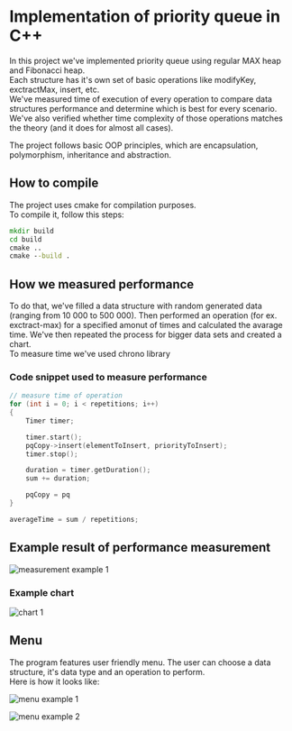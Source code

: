 # Implementation of priority queue in C++
In this project we've implemented priority queue using regular MAX heap and Fibonacci heap.  
Each structure has it's own set of basic operations like modifyKey, exctractMax, insert, etc.  
We've measured time of execution of every operation to compare data structures performance and determine which is best for every scenario. We've also verified whether time complexity of those operations matches the theory (and it does for almost all cases).  
  
The project follows basic OOP principles, which are encapsulation, polymorphism, inheritance and abstraction.  
  
## How to compile
The project uses cmake for compilation purposes.  
To compile it, follow this steps:

```cmd
mkdir build
cd build
cmake ..
cmake --build .
```

## How we measured performance  
To do that, we've filled a data structure with random generated data (ranging from 10 000 to 500 000). Then performed an operation (for ex. exctract-max) for a specified amonut of times and calculated the avarage time. We've then repeated the process for bigger data sets and created a chart.  
To measure time we've used chrono library

### Code snippet used to measure performance

```cpp
// measure time of operation
for (int i = 0; i < repetitions; i++)
{
	Timer timer;

	timer.start();
	pqCopy->insert(elementToInsert, priorityToInsert);
	timer.stop();

	duration = timer.getDuration();
	sum += duration;

	pqCopy = pq
}

averageTime = sum / repetitions;
```
## Example result of performance measurement

![measurement example 1](https://github.com/Maciek28675/PriorityQueue/blob/master/Images/fig1.bmp)

### Example chart

![chart 1](https://github.com/Maciek28675/PriorityQueue/blob/master/Images/fig4.bmp)

## Menu
The program features user friendly menu. The user can choose a data structure, it's data type and an operation to perform.  
Here is how it looks like:  

![menu example 1](https://github.com/Maciek28675/PriorityQueue/blob/master/Images/fig3.bmp)

![menu example 2](https://github.com/Maciek28675/PriorityQueue/blob/master/Images/fig2.bmp)
